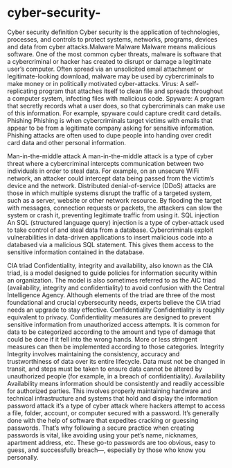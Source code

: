 # cyber-security-
Cyber security definition
Cyber security is the application of technologies, processes, and controls to protect systems, networks, programs, devices and data from cyber attacks.Malware
Malware
Malware means malicious software. One of the most common cyber threats, malware is software that a cybercriminal or hacker has created to disrupt or damage a legitimate user’s computer. Often spread via an unsolicited email attachment or legitimate-looking download, malware may be used by cybercriminals to make money or in politically motivated cyber-attacks.
Virus:
A self-replicating program that attaches itself to clean file and spreads throughout a computer system, infecting files with malicious code.
Spyware: 
A program that secretly records what a user does, so that cybercriminals can make use of this information. For example, spyware could capture credit card details.
Phishing
Phishing is when cybercriminals target victims with emails that appear to be from a legitimate company asking for sensitive information. Phishing attacks are often used to dupe people into handing over credit card data and other personal information.

Man-in-the-middle attack
A man-in-the-middle attack is a type of cyber threat where a cybercriminal intercepts communication between two individuals in order to steal data.
For example, on an unsecure WiFi network, an attacker could intercept data being passed from the victim’s device and the network.
Distributed denial-of-service (DDoS) attacks are those in which multiple systems disrupt the traffic of a targeted system, such as a server, website or other network resource. By flooding the target with messages, connection requests or packets, the attackers can slow the system or crash it, preventing legitimate traffic from using it.
SQL injection
An SQL (structured language query) injection is a type of cyber-attack used to take control of and steal data from a database. Cybercriminals exploit vulnerabilities in data-driven applications to insert malicious code into a databased via a malicious SQL statement. This gives them access to the sensitive information contained in the database.

CIA triad
Confidentiality, integrity and availability, also known as the CIA triad, is a model designed to guide policies for information security within an organization. The model is also sometimes referred to as the AIC triad (availability, integrity and confidentiality) to avoid confusion with the Central Intelligence Agency. Although elements of the triad are three of the most foundational and crucial cybersecurity needs, experts believe the CIA triad needs an upgrade to stay effective.
Confidentiality 
Confidentiality is roughly equivalent to privacy. Confidentiality measures are designed to prevent sensitive information from unauthorized access attempts. It is common for data to be categorized according to the amount and type of damage that could be done if it fell into the wrong hands. More or less stringent measures can then be implemented according to those categories.
Integrity
Integrity involves maintaining the consistency, accuracy and trustworthiness of data over its entire lifecycle. Data must not be changed in transit, and steps must be taken to ensure data cannot be altered by unauthorized people (for example, in a breach of confidentiality).
Availability
Availability means information should be consistently and readily accessible for authorized parties. This involves properly maintaining hardware and technical infrastructure and systems that hold and display the information
password attack
it’s a type of cyber attack where hackers attempt to access a file, folder, account, or computer secured with a password.
It’s generally done with the help of software that expedites cracking or guessing passwords. That’s why following a secure practice when creating passwords is vital, like avoiding using your pet’s name, nicknames, apartment address, etc. These go-to passwords are too obvious, easy to guess, and successfully breach—, especially by those who know you personally.
